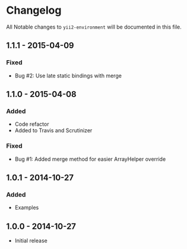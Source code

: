 # Changelog

All Notable changes to `yii2-environment` will be documented in this file.

## 1.1.1 - 2015-04-09

### Fixed
- Bug #2: Use late static bindings with merge

## 1.1.0 - 2015-04-08

### Added
- Code refactor
- Added to Travis and Scrutinizer

### Fixed
- Bug #1: Added merge method for easier ArrayHelper override

## 1.0.1 - 2014-10-27

### Added
- Examples

## 1.0.0 - 2014-10-27

- Initial release
